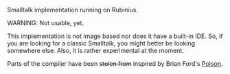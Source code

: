 Smalltalk implementation running on Rubinius.

WARNING: Not usable, yet.

This implementation is not image based nor does it have a built-in IDE. So, if
you are looking for a classic Smalltalk, you might better be looking somewhere
else. Also, it is rather experimental at the moment.

Parts of the compiler have been <s>stolen from</s> inspired by Brian Ford's
[Poison](https://github.com/brixen/poison).
